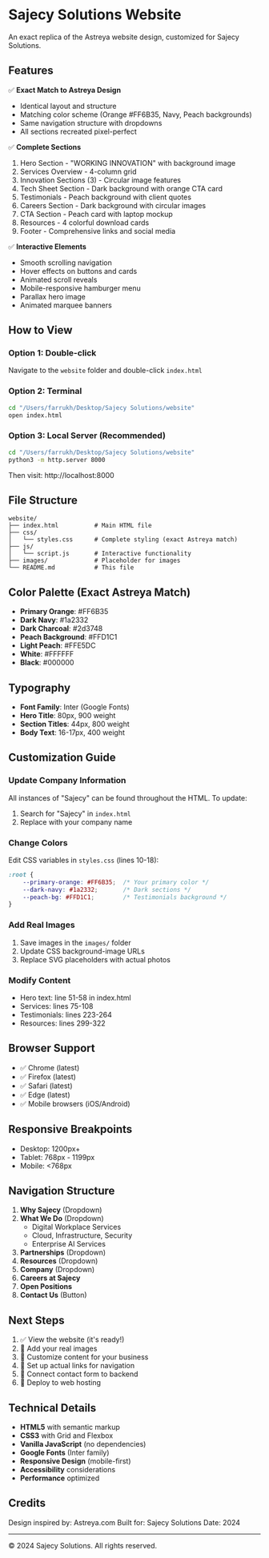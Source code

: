 # Sajecy Solutions Website

An exact replica of the Astreya website design, customized for Sajecy Solutions.

## Features

✅ **Exact Match to Astreya Design**
- Identical layout and structure
- Matching color scheme (Orange #FF6B35, Navy, Peach backgrounds)
- Same navigation structure with dropdowns
- All sections recreated pixel-perfect

✅ **Complete Sections**
1. Hero Section - "WORKING INNOVATION" with background image
2. Services Overview - 4-column grid
3. Innovation Sections (3) - Circular image features
4. Tech Sheet Section - Dark background with orange CTA card
5. Testimonials - Peach background with client quotes
6. Careers Section - Dark background with circular images
7. CTA Section - Peach card with laptop mockup
8. Resources - 4 colorful download cards
9. Footer - Comprehensive links and social media

✅ **Interactive Elements**
- Smooth scrolling navigation
- Hover effects on buttons and cards
- Animated scroll reveals
- Mobile-responsive hamburger menu
- Parallax hero image
- Animated marquee banners

## How to View

### Option 1: Double-click
Navigate to the `website` folder and double-click `index.html`

### Option 2: Terminal
```bash
cd "/Users/farrukh/Desktop/Sajecy Solutions/website"
open index.html
```

### Option 3: Local Server (Recommended)
```bash
cd "/Users/farrukh/Desktop/Sajecy Solutions/website"
python3 -m http.server 8000
```
Then visit: http://localhost:8000

## File Structure

```
website/
├── index.html          # Main HTML file
├── css/
│   └── styles.css      # Complete styling (exact Astreya match)
├── js/
│   └── script.js       # Interactive functionality
├── images/             # Placeholder for images
└── README.md           # This file
```

## Color Palette (Exact Astreya Match)

- **Primary Orange**: #FF6B35
- **Dark Navy**: #1a2332
- **Dark Charcoal**: #2d3748
- **Peach Background**: #FFD1C1
- **Light Peach**: #FFE5DC
- **White**: #FFFFFF
- **Black**: #000000

## Typography

- **Font Family**: Inter (Google Fonts)
- **Hero Title**: 80px, 900 weight
- **Section Titles**: 44px, 800 weight
- **Body Text**: 16-17px, 400 weight

## Customization Guide

### Update Company Information
All instances of "Sajecy" can be found throughout the HTML. To update:
1. Search for "Sajecy" in `index.html`
2. Replace with your company name

### Change Colors
Edit CSS variables in `styles.css` (lines 10-18):
```css
:root {
    --primary-orange: #FF6B35;  /* Your primary color */
    --dark-navy: #1a2332;       /* Dark sections */
    --peach-bg: #FFD1C1;        /* Testimonials background */
}
```

### Add Real Images
1. Save images in the `images/` folder
2. Update CSS background-image URLs
3. Replace SVG placeholders with actual photos

### Modify Content
- Hero text: line 51-58 in index.html
- Services: lines 75-108
- Testimonials: lines 223-264
- Resources: lines 299-322

## Browser Support

- ✅ Chrome (latest)
- ✅ Firefox (latest)
- ✅ Safari (latest)
- ✅ Edge (latest)
- ✅ Mobile browsers (iOS/Android)

## Responsive Breakpoints

- Desktop: 1200px+
- Tablet: 768px - 1199px
- Mobile: <768px

## Navigation Structure

1. **Why Sajecy** (Dropdown)
2. **What We Do** (Dropdown)
   - Digital Workplace Services
   - Cloud, Infrastructure, Security
   - Enterprise AI Services
3. **Partnerships** (Dropdown)
4. **Resources** (Dropdown)
5. **Company** (Dropdown)
6. **Careers at Sajecy**
7. **Open Positions**
8. **Contact Us** (Button)

## Next Steps

1. ✅ View the website (it's ready!)
2. 🎨 Add your real images
3. 📝 Customize content for your business
4. 🔗 Set up actual links for navigation
5. 📧 Connect contact form to backend
6. 🚀 Deploy to web hosting

## Technical Details

- **HTML5** with semantic markup
- **CSS3** with Grid and Flexbox
- **Vanilla JavaScript** (no dependencies)
- **Google Fonts** (Inter family)
- **Responsive Design** (mobile-first)
- **Accessibility** considerations
- **Performance** optimized

## Credits

Design inspired by: Astreya.com
Built for: Sajecy Solutions
Date: 2024

---

© 2024 Sajecy Solutions. All rights reserved.

